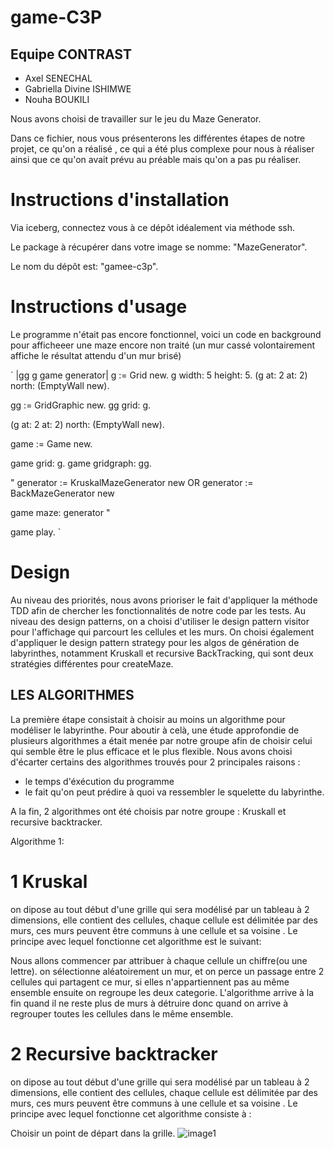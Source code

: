 # game-C3P

## Equipe CONTRAST
- Axel SENECHAL
- Gabriella Divine ISHIMWE
- Nouha BOUKILI

  
Nous avons choisi de travailler sur le jeu du Maze Generator.

Dans ce fichier, nous vous présenterons les différentes étapes de notre projet, ce qu'on a réalisé , ce qui a été plus complexe pour nous à réaliser ainsi que ce qu'on avait prévu au préable mais qu'on a pas pu réaliser.


# Instructions d'installation

Via iceberg, connectez vous à ce dépôt idéalement via méthode ssh.

Le package à récupérer dans votre image se nomme: "MazeGenerator".

Le nom du dépôt est: "gamee-c3p".

# Instructions d'usage

Le programme n'était pas encore fonctionnel, voici un code en background pour afficheeer une maze encore non traité (un mur cassé volontairement affiche le résultat attendu d'un mur brisé)

`
|gg g game generator|
g := Grid new.
g width: 5 height: 5.
(g at: 2 at: 2) north: (EmptyWall new).


gg := GridGraphic new.
gg grid: g.

(g at: 2 at: 2) north: (EmptyWall new).



game := Game new.

game grid: g.
game gridgraph: gg.

"
generator := KruskalMazeGenerator new
OR
generator := BackMazeGenerator new

game maze: generator
"

game play.
`




# Design
Au niveau des priorités, nous avons prioriser le fait d'appliquer la méthode TDD afin de chercher les fonctionnalités de notre code par les tests.
Au niveau des design patterns, on a choisi d'utiliser le design pattern visitor pour l'affichage qui parcourt les cellules et les murs. On choisi également d'appliquer le design pattern strategy pour les algos de génération de labyrinthes, notamment Kruskall et recursive BackTracking, qui sont deux stratégies différentes pour createMaze.

## LES ALGORITHMES

La première étape consistait à choisir au moins un algorithme pour  modéliser le labyrinthe.  Pour aboutir à celà, une étude approfondie de plusieurs algorithmes a était menée par notre groupe afin de choisir celui qui semble être  le plus efficace et le plus flexible.
Nous avons choisi d'écarter certains des algorithmes trouvés pour 2 principales raisons : 
- le temps d'éxécution du programme
- le fait qu'on peut prédire à quoi va ressembler le squelette du labyrinthe.

A la fin, 2 algorithmes ont été choisis par notre groupe : Kruskall et recursive backtracker.

Algorithme 1:
 # 1  Kruskal

 on dipose au tout début d'une grille qui sera modélisé par un tableau à 2 dimensions, elle contient des cellules, chaque cellule est délimitée par des murs, ces murs peuvent être communs à une cellule et sa voisine .
Le principe avec lequel fonctionne cet algorithme est le suivant:

Nous allons commencer par attribuer à chaque cellule un chiffre(ou une lettre).
on sélectionne aléatoirement un mur, et on perce un passage entre 2 cellules qui partagent ce mur, si elles n'appartiennent  pas au même ensemble ensuite on regroupe les deux categorie.
L'algorithme arrive à la fin quand il ne reste plus de murs à détruire donc quand on arrive à regrouper toutes les cellules dans le même ensemble.



 # 2  Recursive backtracker
 
on dipose au tout début d'une grille qui sera modélisé par un tableau à 2 dimensions, elle contient des cellules, chaque cellule est délimitée par des murs, ces murs peuvent être communs à une cellule et sa voisine .
Le principe avec lequel fonctionne cet algorithme consiste à :

Choisir un point de départ dans la grille.
![image1](https://github.com/AxelSenechal/game-C3P/assets/100805269/27d08547-760e-40d7-8aa5-2818374c5929)

 
